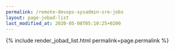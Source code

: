 ```yaml
---
permalink: /remote-devops-sysadmin-sre-jobs
layout: page-jobad-list
last_modified_at: 2020-05-08T05:10:25+0200
---
```

{% include render_jobad_list.html permalink=page.permalink %}
